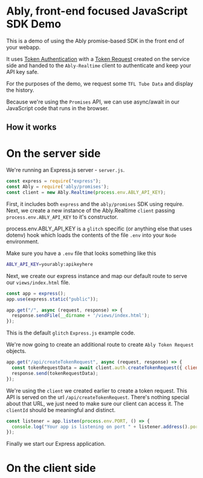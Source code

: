 # Ably, front-end focused JavaScript SDK Demo

This is a demo of using the Ably promise-based SDK in the front end of your webapp.

It uses [Token Authentication](https://www.ably.io/documentation/core-features/authentication#token-authentication)
with a [Token Request](https://www.ably.io/documentation/realtime/authentication#token-request) created on the service side and handed to the
`Ably-Realtime` client to authenticate and keep your API key safe.

For the purposes of the demo, we request some `TFL Tube Data` and display the history.

Because we're using the `Promises` API, we can use async/await in our JavaScript code that runs in the browser.


## How it works

# On the server side

We're running an Express.js server - `server.js`.

```js
const express = require("express");
const Ably = require('ably/promises');
const client = new Ably.Realtime(process.env.ABLY_API_KEY);
```
First, it includes both `express` and the `ably/promises` SDK using require.
Next, we create a new instance of the Ably.Realtime `client` passing `process.env.ABLY_API_KEY` to it's constructor.

process.env.ABLY_API_KEY is a `glitch` specific (or anything else that uses dotenv) hook
which loads the contents of the file `.env` into your `Node` environment.

Make sure you have a `.env` file that looks something like this

```bash
ABLY_API_KEY=yourably:apikeyhere
```

Next, we create our express instance and map our default route to serve our `views/index.html` file.

```js
const app = express();
app.use(express.static("public"));

app.get("/", async (request, response) => {
  response.sendFile(__dirname + '/views/index.html');
});
```

This is the default `glitch` `Express.js` example code.

We're now going to create an additional route to create `Ably Token Request` objects.

```js
app.get("/api/createTokenRequest", async (request, response) => {
  const tokenRequestData = await client.auth.createTokenRequest({ clientId: 'ably-client-side-api-calls-demo' });
  response.send(tokenRequestData);
});
```

We're using the `client` we created earlier to create a token request. This API is served on the url `/api/createTokenRequest`.
There's nothing special about that URL, we just need to make sure our client can access it. The `clientId` should be meaningful and distinct.

```js
const listener = app.listen(process.env.PORT, () => {
  console.log("Your app is listening on port " + listener.address().port);
});
```
Finally we start our Express application.

# On the client side
